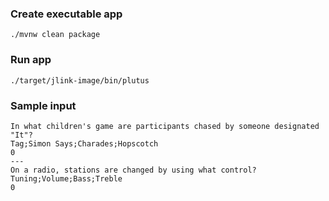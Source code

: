 ### Create executable app
``./mvnw clean package``
### Run app
``./target/jlink-image/bin/plutus``
### Sample input
```
In what children's game are participants chased by someone designated "It"?
Tag;Simon Says;Charades;Hopscotch
0
---
On a radio, stations are changed by using what control?
Tuning;Volume;Bass;Treble
0
```